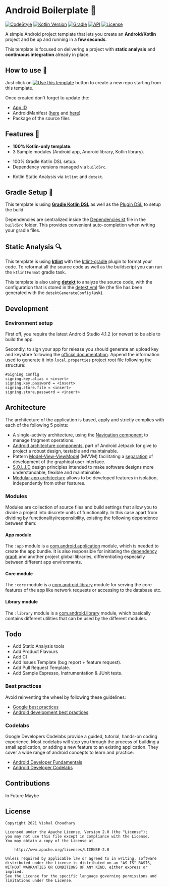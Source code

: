 # Android Boilerplate 🤖
[![CodeStyle](https://img.shields.io/badge/code%20style-%E2%9D%A4-FF4081.svg)](https://ktlint.github.io/)
[![Kotlin Version](https://img.shields.io/badge/kotlin-1.4.30-blue.svg)](http://kotlinlang.org/)
[![Gradle](https://img.shields.io/badge/gradle-6.8.1-blue.svg)](https://lv.binarybabel.org/catalog/gradle/latest)
[![API](https://img.shields.io/badge/API-23%2B-blue.svg)](https://android-arsenal.com/api?level=23)
[![License](https://img.shields.io/badge/License-Apache%202.0-lightgrey.svg)](http://www.apache.org/licenses/LICENSE-2.0)

A simple Android project template that lets you create an **Android/Kotlin** project and be up and running in a **few seconds**.

This template is focused on delivering a project with **static analysis** and **continuous integration** already in place.

## How to use 👣

Just click on [![Use this template](https://img.shields.io/badge/-Use%20this%20template-brightgreen)](https://github.com/vishal1337/android-boilerplate/generate) button to create a new repo starting from this template.

Once created don't forget to update the:
- [App ID](buildSrc/src/main/kotlin/AndroidConfig.kt)
- AndroidManifest ([here](app/src/main/AndroidManifest.xml) and [here](core/src/main/AndroidManifest.xml))
- Package of the source files

## Features 🎨

- **100% Kotlin-only template**.
- 3 Sample modules (Android app, Android library, Kotlin library).
<!--- Sample Espresso, Instrumentation & JUnit tests. --->
- 100% Gradle Kotlin DSL setup.
- Dependency versions managed via `buildSrc`.
<!--- CI Setup with GitHub Actions. --->
- Kotlin Static Analysis via `ktlint` and `detekt`.
<!--- Publishing Ready. --->
<!--- Issues Template (bug report + feature request). --->
<!--- Pull Request Template. --->

## Gradle Setup 🐘

This template is using [**Gradle Kotlin DSL**](https://docs.gradle.org/current/userguide/kotlin_dsl.html) as well as the [Plugin DSL](https://docs.gradle.org/current/userguide/plugins.html#sec:plugins_block) to setup the build.

Dependencies are centralized inside the [Dependencies.kt](buildSrc/src/main/kotlin/dependencies/Dependencies.kt) file in the `buildSrc` folder. This provides convenient auto-completion when writing your gradle files.

## Static Analysis 🔍

This template is using [**ktlint**](https://github.com/pinterest/ktlint) with the [ktlint-gradle](https://github.com/jlleitschuh/ktlint-gradle) plugin to format your code. To reformat all the source code as well as the buildscript you can run the `ktlintFormat` gradle task.

This template is also using [**detekt**](https://github.com/detekt/detekt) to analyze the source code, with the configuration that is stored in the [detekt.yml](config/detekt/detekt.yml) file (the file has been generated with the `detektGenerateConfig` task).

## Development

### Environment setup

First off, you require the latest Android Studio 4.1.2 (or newer) to be able to build the app.

Secondly, to sign your app for release you should generate an upload key and keystore following the [official documentation](https://developer.android.com/studio/publish/app-signing#sign-apk). Append the information used to generate it into `local.properties` project root file following the structure:

```properties
#Signing Config
signing.key.alias = <insert>
signing.key.password = <insert>
signing.store.file = <insert>
signing.store.password = <insert>
```

## Architecture

The architecture of the application is based, apply and strictly complies with each of the following 5 points:

-   A single-activity architecture, using the [Navigation component](https://developer.android.com/guide/navigation/navigation-getting-started) to manage fragment operations.
-   [Android architecture components](https://developer.android.com/topic/libraries/architecture/), part of Android Jetpack for give to project a robust design, testable and maintainable.
-   Pattern [Model-View-ViewModel](https://en.wikipedia.org/wiki/Model%E2%80%93view%E2%80%93viewmodel) (MVVM) facilitating a [separation](https://en.wikipedia.org/wiki/Separation_of_concerns) of development of the graphical user interface.
-   [S.O.L.I.D](https://en.wikipedia.org/wiki/SOLID) design principles intended to make software designs more understandable, flexible and maintainable.
-   [Modular app architecture](https://proandroiddev.com/build-a-modular-android-app-architecture-25342d99de82) allows to be developed features in isolation, independently from other features.

### Modules

Modules are collection of source files and build settings that allow you to divide a project into discrete units of functionality. In this case apart from dividing by functionality/responsibility, existing the following dependence between them:

<!---
TODO Update module dependencies here
-   `:app` depends on `:core` and indirectly depends on `:features` by dynamic-features.
-   `:features` modules depends on `:commons`, `:core`, `:libraries` and `:app`.
-   `:core` and `:commons` only depends for possible utils on `:libraries`.
-   `:libraries` don’t have any dependency.
--->

#### App module

The `:app` module is a [com.android.application](https://developer.android.com/studio/build/) module, which is needed to create the app bundle.  It is also responsible for initiating the [dependency graph](https://dagger.dev/hilt) and another project global libraries, differentiating especially between different app environments.

#### Core module

The `:core` module is a [com.android.library](https://developer.android.com/studio/projects/android-library) module for serving the core features of the app like network requests or accessing to the database etc.

#### Library module

The `:library` module is a [com.android.library](https://developer.android.com/studio/projects/android-library) module, which basically contains different utilities that can be used by the different modules.

<!---
### Build variants

The application has different product flavours: `Dev`, `QA`, `Prod`. Each variant has a specific target environment and to make easier to distinguish them the app uses a specific icon colour for `debug` and `release` build variant with descriptive app name. In this case and given that it's a sample, all variants have the same Marvel API endpoint.
But the idea is to have different environments target for Development and QA respectively, what doesn't affect the production environment. This is applicable to any tool, platform, service what is being used. For more information about build variant, check this [link](https://developer.android.com/studio/build/build-variants).

| Types   | DEV                                                                             | QA                                                                             | PROD                                                                         |
|---------|:-------------------------------------------------------------------------------:|:------------------------------------------------------------------------------:|:----------------------------------------------------------------------------:|
| Debug   | <p><img src="app/src/debug/res/mipmap-xhdpi/ic_launcher.png"><br>AndroidTemplateDEV</p> | <p><img src="app/src/debug/res/mipmap-xhdpi/ic_launcher.png"><br>AndroidTemplateQA</p> | <p><img src="app/src/debug/res/mipmap-xhdpi/ic_launcher.png"><br>AndroidTemplate</p> |
| Release | <p><img src="app/src/main/res/mipmap-xhdpi/ic_launcher.png"><br>AndroidTemplateDEV</p>  | <p><img src="app/src/main/res/mipmap-xhdpi/ic_launcher.png"><br>AndroidTemplateQA</p>  | <p><img src="app/src/main/res/mipmap-xhdpi/ic_launcher.png"><br>AndroidTemplate</p>  |

--->

## Todo

- Add Static Analysis tools
- Add Product Flavours
- Add CI
- Add Issues Template (bug report + feature request).
- Add Pull Request Template.
- Add Sample Espresso, Instrumentation & JUnit tests.

### Best practices

Avoid reinventing the wheel by following these guidelines:

-   [Google best practices](https://developer.android.com/distribute/best-practices)
-   [Android development best practices](https://github.com/futurice/android-best-practices)

### Codelabs

Google Developers Codelabs provide a guided, tutorial, hands-on coding experience. Most codelabs will step you through the process of building a small application, or adding a new feature to an existing application. They cover a wide range of android concepts to learn and practice:

-   [Android Developer Fundamentals](https://developer.android.com/courses/fundamentals-training/toc-v2)
-   [Android Developer Codelabs](https://codelabs.developers.google.com/?cat=Android)

## Contributions

In Future Maybe
<!-- All contributions are welcome! -->
<!-- Useful for Later Maybe -->

## License

```license
Copyright 2021 Vishal Choudhary

Licensed under the Apache License, Version 2.0 (the "License");
you may not use this file except in compliance with the License.
You may obtain a copy of the License at

    http://www.apache.org/licenses/LICENSE-2.0

Unless required by applicable law or agreed to in writing, software
distributed under the License is distributed on an "AS IS" BASIS,
WITHOUT WARRANTIES OR CONDITIONS OF ANY KIND, either express or implied.
See the License for the specific language governing permissions and
limitations under the License.
```
